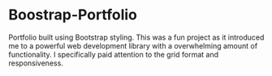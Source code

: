 # Boostrap-Portfolio

Portfolio built using Bootstrap styling. This was a fun project as it introduced me to a powerful web development library with a overwhelming amount of functionality. I specifically paid attention to the grid format and responsiveness.
